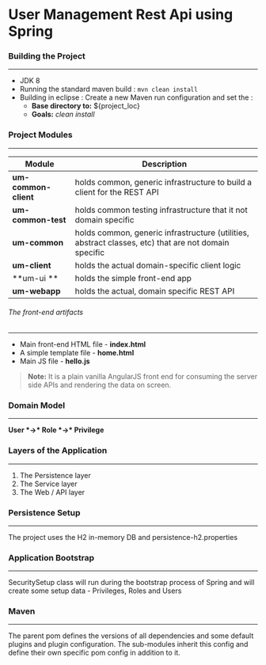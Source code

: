 
# User Management Rest Api using Spring

### Building the Project
------------
- JDK 8
- Running the standard maven build :
`mvn clean install`
- Building in eclipse :
Create a new Maven run configuration and set the :
    - **Base directory to:** ${project_loc}
    - **Goals:** *clean install*

### Project Modules
------------

| Module             | Description                                                                                         |
| -------------      | -------------                                                                                       |
|**um-common-client**| holds common, generic infrastructure to build a client for the REST API                             |    
|**um-common-test**  | holds common testing infrastructure that it not domain specific                                     |    
|**um-common**       | holds common, generic infrastructure (utilities, abstract classes, etc) that are not domain specific|    
|**um-client**       | holds the actual domain-specific client logic                                                       |    
|**um-ui **          | holds the simple front-end app                                                                      |    
|**um-webapp**       | holds the actual, domain specific REST API                                                          |    

###### The front-end artifacts
----
- Main front-end HTML file - **index.html**
- A simple template file - **home.html**
- Main JS file - **hello.js**

> **Note:** It is a plain vanilla AngularJS front end for consuming the server side APIs and rendering the data on screen.

### Domain Model
------------
**User \*->\* Role \*->\* Privilege**

### Layers of the Application
------------
1. The Persistence layer
2. The Service layer
3. The Web / API layer

### Persistence Setup
------------
The project uses the H2 in-memory DB and persistence-h2.properties

### Application Bootstrap
------------
SecuritySetup class will run during the bootstrap process of Spring and will create some setup data - Privileges, Roles and Users

### Maven
------------
The parent pom defines the versions of all dependencies and some default plugins and plugin configuration.
The sub-modules inherit this config and define their own specific pom config in addition to it.
